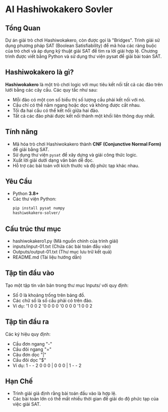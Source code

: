 # AI Hashiwokakero Sovler
## Tổng Quan
Dự án giải trò chơi Hashiwokakero, còn được gọi là "Bridges". Trình giải sử dụng phương pháp SAT (Boolean Satisfiability) để mã hóa các ràng buộc của trò chơi và áp dụng kỹ thuật giải SAT để tìm ra lời giải hợp lệ. Chương trình được viết bằng Python và sử dụng thư viện pysat để giải bài toán SAT.
## Hashiwokakero là gì?
**Hashiwokakero** là một trò chơi logic với mục tiêu kết nối tất cả các đảo trên lưới bằng các cây cầu. Các quy tắc như sau:
- Mỗi đảo có một con số biểu thị số lượng cầu phải kết nối với nó.
- Cầu chỉ có thể nằm ngang hoặc dọc và không được cắt nhau.
- Tối đa hai cầu có thể kết nối giữa hai đảo.
- Tất cả các đảo phải được kết nối thành một khối liên thông duy nhất.
## Tính năng
- Mã hóa trò chơi Hashiwokakero thành **CNF (Conjunctive Normal Form)** để giải bằng SAT.
- Sử dụng thư viện `pysat` để xây dựng và giải công thức logic.
- Xuất lời giải dưới dạng văn bản dễ đọc.
- Hỗ trợ các bài toán với kích thước và độ phức tạp khác nhau.
## Yêu Cầu
- Python **3.8+**
- Các thư viện Python:
  ```bash
  pip install pysat numpy
  hashiwokakero-solver/
## Cấu trúc thư mục
- hashiwokakero1.py       (Mã nguồn chính của trình giải)
- inputs/input-01.txt      (Chứa các bài toán đầu vào)
- Outputs/output-01.txt  (Thư mục lưu trữ kết quả)
- README.md              (Tài liệu hướng dẫn)
## Tập tin đầu vào
Tạo một tập tin văn bản trong thư mục Inputs/ với quy định:
- Số 0 là khoảng trống trên bảng đồ.
- Các chữ số là số cầu phải có trên đảo.
- Ví dụ:
'1 0 0 2
'0 0 0 0
'0 0 0 0
'1 0 0 2
## Tập tin đầu ra
Các ký hiệu quy định:
- Cầu đơn ngang "-"
- Cầu đôi ngang "="
- Câu đơn dọc "|"
- Cầu đôi dọc "$"
- Ví dụ:
1 - - 2
0 0 0 |
0 0 0 |
1 - - 2
## Hạn Chế
- Trình giải giả định rằng bài toán đầu vào là hợp lệ.
- Các bài toán lớn có thể mất nhiều thời gian để giải do độ phức tạp của việc giải SAT.

